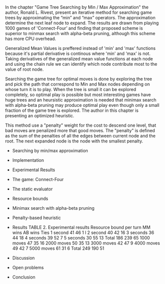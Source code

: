 
In the chapter "Game Tree Searching by Min / Max Approximation" the author, Ronald L. Rivest, present an iterative method for searching game trees by approximating the “min” and “max” operators. The approximation determine the next leaf node to expand. The results are drawn from playing 1000 games of 'Connect-Four’ and finding that proposed scheme is superior to minmax search with alpha-beta pruning, although this scheme has more CPU overhead.

Generalized Mean Values is preffered instead of 'min' and 'max' functions because it's partial derivative is continous where 'min' and 'max' is not. Taking derivatives of the generalized mean value functions at each node and using the chain rule we can identify which node contribute most to the value of root node.

Searching the game tree for optimal moves is done by exploring the tree and pick the path that correspond to Min and Max nodes depending on whose turn it is to play. When the tree is small it can be explored completely, so optimal play is possible but most interesting games have huge trees and an heursistic approximation is needed that minimax search with alpha-beta pruning may produce optimal play even though only a small fraction of the game tree is explored. The author in this chapter is presenting an optimized heuristic.

This method use a "penalty" weight for the cost to descend one level, that bad moves are penalized more that good moves. The "penalty" is defined as the sum of the penalties of all the edges between current node and the root. The next expanded node is the node with the smallest penalty.
   
- Searching by min/max approximation
- Implementation
- Experimental Results
- The game: Connect-Four 
 - The static evaluator
 - Resource bounds 
 - Minimax search with alpha-beta pruning
 - Penalty-based heuristic 
 - Results
TABLE 2. Experimental results
Resource bound per turn MM wins AB wins Ties
1 second 41 46 1 l
2 second 40 42 16
3 seconds 36 44 18
4 seconds 39 52 7
5 seconds 30 55 13
Total 186 239 65
1000 moves 47 35 16
2000 moves 50 35 13
3000 moves 42 47 9
4000 moves 49 42 7
5000 moves 61 31 6
Total 249 190 51 

 - Discussion
 - Open problems
 - Conclusion 
